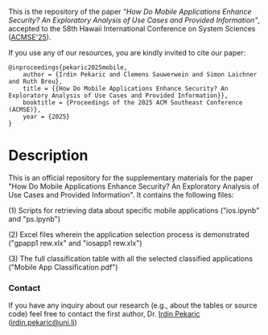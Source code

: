 This is the repository of the paper _"How Do Mobile Applications Enhance Security? An Exploratory Analysis of Use Cases and Provided Information"_, accepted to the 58th Hawaii International Conference on System Sciences ([ACMSE'25](https://acmse.net/2025/)).

If you use any of our resources, you are kindly invited to cite our paper:

```
@inproceedings{pekaric2025mobile,
    author = {Irdin Pekaric and Clemens Sauwerwein and Simon Laichner and Ruth Breu},
    title = {{How Do Mobile Applications Enhance Security? An Exploratory Analysis of Use Cases and Provided Information}},
    booktitle = {Proceedings of the 2025 ACM Southeast Conference (ACMSE)},
    year = {2025}
}

```

# Description

This is an official repository for the supplementary materials for the paper "How Do Mobile Applications Enhance Security? An Exploratory Analysis of Use Cases and Provided Information". It contains the following files:

(1) Scripts for retrieving data about specific mobile applications ("ios.ipynb" and "ps.ipynb")

(2) Excel files wherein the application selection process is demonstrated ("gpapp1 rew.xlx" and "iosapp1 rew.xlx")

(3) The full classification table with all the selected classified applications ("Mobile App Classification.pdf")

### Contact

If you have any inquiry about our research (e.g., about the tables or source code) feel free to contact the first author, Dr. [Irdin Pekaric](https://www.irdinpekaric.com/) (irdin.pekaric@uni.li)

